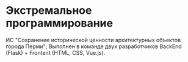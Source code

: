 # Экстремальное программирование
ИС "Сохранение исторической ценности архитектурных объектов города Перми";
Выполнен в команде двух разработчиков BackEnd (Flask) + Frontent (HTML, CSS, Vue.js).
